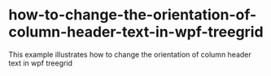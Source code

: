 # how-to-change-the-orientation-of-column-header-text-in-wpf-treegrid
This example illustrates how to change the orientation of column header text in wpf treegrid
